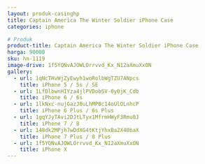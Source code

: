 ```yaml
---
layout: produk-casinghp
title: Captain America The Winter Soldier iPhone Case
categories: iphone

# Produk
product-title: Captain America The Winter Soldier iPhone Case
harga: 90000
sku: hn-1119
image-drive: 1f5YQNvAJOWLOrrvvd_Kx_N12aXmuXxON
gallery:
  - url: 1qNcTHvWjZyEwyh1woRolbWgTZU7ANpcs
    title: iPhone 5 / 5s / SE
  - url: 1LfDlbwnHIYza4jlPVDobSV-0y0jK_Cdb
    title: iPhone 6 / 6s
  - url: 1lkNxc-nujGazJ8uLhMPBc14oUlOLnhcP
    title: iPhone 6 Plus / 6s Plus
  - url: 1gqYJyTAvi2DJtLTyx1MfrmHWyF3Rmu0J
    title: iPhone 7 / 8
  - url: 148dk2MPjh7wDdXG4tKtjYhxBa2X40baX
    title: iPhone 7 Plus / 8 Plus
  - url: 1f5YQNvAJOWLOrrvvd_Kx_N12aXmuXxON
    title: iPhone X
---
```

